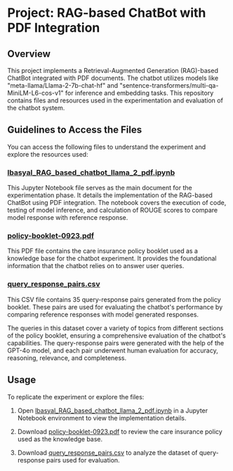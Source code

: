 # Project: RAG-based ChatBot with PDF Integration

## Overview

This project implements a Retrieval-Augmented Generation (RAG)-based ChatBot integrated with PDF documents. The chatbot utilizes models like "meta-llama/Llama-2-7b-chat-hf" and "sentence-transformers/multi-qa-MiniLM-L6-cos-v1" for inference and embedding tasks. This repository contains files and resources used in the experimentation and evaluation of the chatbot system.

## Guidelines to Access the Files

You can access the following files to understand the experiment and explore the resources used:

### [lbasyal_RAG_based_chatbot_llama_2_pdf.ipynb](lbasyal_RAG_based_chatbot_llama_2_pdf.ipynb)

This Jupyter Notebook file serves as the main document for the experimentation phase. It details the implementation of the RAG-based ChatBot using PDF integration. The notebook covers the execution of code, testing of model inference, and calculation of ROUGE scores to compare model response with reference response.

### [policy-booklet-0923.pdf](policy-booklet-0923.pdf)

This PDF file contains the care insurance policy booklet used as a knowledge base for the chatbot experiment. It provides the foundational information that the chatbot relies on to answer user queries.

### [query_response_pairs.csv](query_response_pairs.csv)

This CSV file contains 35 query-response pairs generated from the policy booklet. These pairs are used for evaluating the chatbot's performance by comparing reference responses with model generated responses. 

The queries in this dataset cover a variety of topics from different sections of the policy booklet, ensuring a comprehensive evaluation of the chatbot's capabilities. The query-response pairs were generated with the help of the GPT-4o model, and each pair underwent human evaluation for accuracy, reasoning, relevance, and completeness.

## Usage

To replicate the experiment or explore the files:

1. Open [lbasyal_RAG_based_chatbot_llama_2_pdf.ipynb](lbasyal_RAG_based_chatbot_llama_2_pdf.ipynb) in a Jupyter Notebook environment to view the implementation details.
   
2. Download [policy-booklet-0923.pdf](policy-booklet-0923.pdf) to review the care insurance policy used as the knowledge base.
   
3. Download [query_response_pairs.csv](query_response_pairs.csv) to analyze the dataset of query-response pairs used for evaluation.


